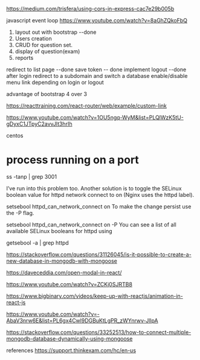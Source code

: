 https://medium.com/trisfera/using-cors-in-express-cac7e29b005b

javascript event loop
https://www.youtube.com/watch?v=8aGhZQkoFbQ  


1. layout out with bootstrap  --done
2. Users creation
3. CRUD for question set.
4. display of question(exam)
5. reports




redirect to list page --done
save token -- done
implement logout --done
after login redirect to a subdomain and switch a database
enable/disable menu link depending on login or logout

advantage of bootstrap 4 over 3




https://reacttraining.com/react-router/web/example/custom-link


https://www.youtube.com/watch?v=1OU5ngq-WyM&list=PLQlWzK5tU-gDyxC1JTpyC2avvJlt3hrIh


centos
# process running on a port
ss -tanp | grep 3001


I’ve run into this problem too. Another solution is to toggle the SELinux boolean value for httpd network connect to on (Nginx uses the httpd label).

setsebool httpd_can_network_connect on
To make the change persist use the -P flag.

setsebool httpd_can_network_connect on -P
You can see a list of all available SELinux booleans for httpd using

getsebool -a | grep httpd



https://stackoverflow.com/questions/31126045/is-it-possible-to-create-a-new-database-in-mongodb-with-mongoose


https://daveceddia.com/open-modal-in-react/

https://www.youtube.com/watch?v=ZCKj0SJRTB8

https://www.bigbinary.com/videos/keep-up-with-reactjs/animation-in-react-js

https://www.youtube.com/watch?v=-AbaV3nrw6E&list=PL6gx4Cwl9DGBuKtLgPR_zWYnrwv-JllpA

https://stackoverflow.com/questions/33252513/how-to-connect-multiple-mongodb-database-dynamically-using-mongoose

references
https://support.thinkexam.com/hc/en-us
